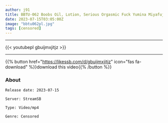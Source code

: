 ```yaml
---
author: j91
title: BBTU-062 Boobs Oil, Lotion, Serious Orgasmic Fuck Yumina Miyafuji
date: 2023-07-15T03:05:00Z
image: "bbtu062pl.jpg"
tags: [censored]
---
```

___

{{< youtubepl gbuijmxjitjz >}}
___

{{% button href="https://likessb.com/d/gbuijmxjitjz" icon="fas fa-download" %}}download this video{{% /button %}}
### About

`Release date: 2023-07-15`

`Server: StreamSB`

`Type: Video/mp4`

`Genre:	Censored`